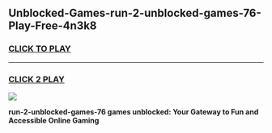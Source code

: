 
## Unblocked-Games-run-2-unblocked-games-76-Play-Free-4n3k8
<h3>
<a href="https://premium76.site?title=run-2-unblocked-games-76&ref=23A">CLICK TO PLAY</a></h3>
<hr>

<h3>
<a href="https://premium76.site?title=run-2-unblocked-games-76&ref=23A">CLICK 2 PLAY</a>
  
</h3>

<a href="https://premium76.site?title=run-2-unblocked-games-76&ref=23A"><img src="https://clearcache.store/games.png"></a>


**run-2-unblocked-games-76 games unblocked: Your Gateway to Fun and Accessible Online Gaming**
